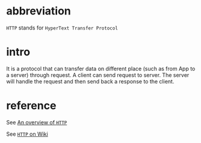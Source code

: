 # abbreviation
`HTTP` stands for `HyperText Transfer Protocol`

# intro
It is a protocol that can transfer data on different place (such as from App to a server) through request. A client can send request to server. 
The server will handle the request and then send back a response to the client.

# reference
See [An overview of `HTTP`](https://developer.mozilla.org/en-US/docs/Web/HTTP/Overview)

See [`HTTP` on Wiki](https://en.wikipedia.org/wiki/HTTP)

